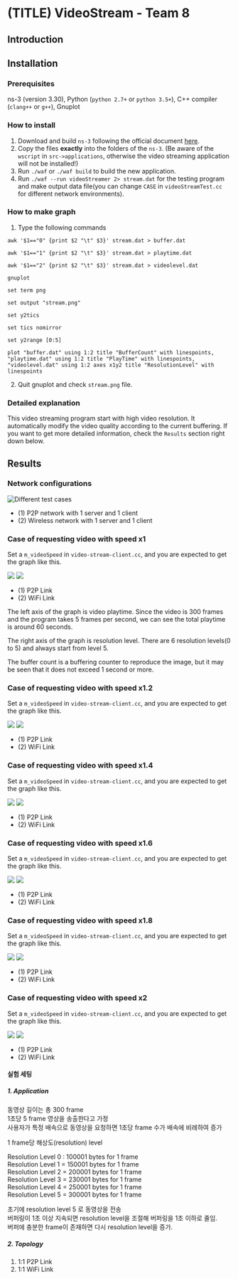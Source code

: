 # (TITLE) VideoStream - Team 8




## Introduction



## Installation

### Prerequisites
ns-3 (version 3.30), Python (`python 2.7+` or `python 3.5+`), C++ compiler (`clang++` or `g++`), Gnuplot

### How to install

1. Download and build `ns-3` following the official document [here](https://www.nsnam.org/docs/release/3.30/tutorial/singlehtml/index.html#getting-started).
2. Copy the files **exactly** into the folders of the `ns-3`. (Be aware of the `wscript` in `src->applications`, otherwise the video streaming application will not be installed!)
3. Run `./waf` or `./waf build` to build the new application.
4. Run `./waf --run videoStreamer 2> stream.dat` for the testing program and make output data file(you can change `CASE` in `videoStreamTest.cc` for different network environments).

### How to make graph
1. Type the following commands 

`awk '$1=="0" {print $2 "\t" $3}' stream.dat > buffer.dat`

`awk '$1=="1" {print $2 "\t" $3}' stream.dat > playtime.dat`

`awk '$1=="2" {print $2 "\t" $3}' stream.dat > videolevel.dat`

`gnuplot`

`set term png`

`set output "stream.png"`

`set y2tics`

`set tics nomirror`

`set y2range [0:5]`

`plot "buffer.dat" using 1:2 title "BufferCount" with linespoints, "playtime.dat" using 1:2 title "PlayTime" with linespoints, "videolevel.dat" using 1:2 axes x1y2 title "ResolutionLevel" with linespoints`

2. Quit gnuplot and check `stream.png` file.


### Detailed explanation
This video streaming program start with high video resolution. It automatically modify the video quality according to the current buffering. If you want to get more detailed information, check the `Results` section right down below.

## Results

### Network configurations

![Different test cases](./attachments/network_cases.png)

- (1) P2P network with 1 server and 1 client
- (2) Wireless network with 1 server and 1 client

 
### Case of requesting video with speed x1

Set a `m_videoSpeed` in `video-stream-client.cc`, and you are expected to get the graph like this.

![](./attachments/Result/stream_p2p_1.png)
![](./attachments/Result/stream_wifi_1.png)
- (1) P2P Link
- (2) WiFi Link

The left axis of the graph is video playtime. Since the video is 300 frames and the program takes 5 frames per second, we can see the total playtime is around 60 seconds.

The right axis of the graph is resolution level. There are 6 resolution levels(0 to 5) and always start from level 5.

The buffer count is a buffering counter to reproduce the image, but it may be seen that it does not exceed 1 second or more.

### Case of requesting video with speed x1.2

Set a `m_videoSpeed` in `video-stream-client.cc`, and you are expected to get the graph like this.

![](./attachments/Result/stream_p2p_1.2.png)
![](./attachments/Result/stream_wifi_1.2.png)
- (1) P2P Link
- (2) WiFi Link

### Case of requesting video with speed x1.4

Set a `m_videoSpeed` in `video-stream-client.cc`, and you are expected to get the graph like this.

![](./attachments/Result/stream_p2p_1.4.png)
![](./attachments/Result/stream_wifi_1.4.png)
- (1) P2P Link
- (2) WiFi Link

### Case of requesting video with speed x1.6

Set a `m_videoSpeed` in `video-stream-client.cc`, and you are expected to get the graph like this.

![](./attachments/Result/stream_p2p_1.6.png)
![](./attachments/Result/stream_wifi_1.6.png)
- (1) P2P Link
- (2) WiFi Link

### Case of requesting video with speed x1.8

Set a `m_videoSpeed` in `video-stream-client.cc`, and you are expected to get the graph like this.

![](./attachments/Result/stream_p2p_1.8.png)
![](./attachments/Result/stream_wifi_1.8.png)
- (1) P2P Link
- (2) WiFi Link

### Case of requesting video with speed x2

Set a `m_videoSpeed` in `video-stream-client.cc`, and you are expected to get the graph like this.

![](./attachments/Result/stream_p2p_2.png)
![](./attachments/Result/stream_wifi_2.png)
- (1) P2P Link
- (2) WiFi Link





#### 실험 세팅

##### 1. Application

동영상 길이는 총 300 frame  
1초당 5 frame 영상을 송출한다고 가정  
사용자가 특정 배속으로 동영상을 요청하면 1초당 frame 수가 배속에 비례하여 증가  

1 frame당 해상도(resolution) level  

Resolution Level 0 : 100001 bytes for 1 frame  
Resolution Level 1 = 150001 bytes for 1 frame  
Resolution Level 2 = 200001 bytes for 1 frame  
Resolution Level 3 = 230001 bytes for 1 frame  
Resolution Level 4 = 250001 bytes for 1 frame  
Resolution Level 5 = 300001 bytes for 1 frame  


초기에 resolution level 5 로 동영상을 전송  
버퍼링이 1초 이상 지속되면 resolution level을 조절해 버퍼링을 1초 이하로 줄임.  
버퍼에 충분한 frame이 존재하면 다시 resolution level을 증가.  


##### 2. Topology

1. 1:1 P2P Link
2. 1:1 WiFi Link

